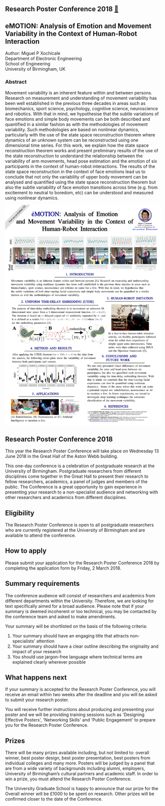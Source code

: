 Research Poster Conference 2018 [:link:](https://intranet.birmingham.ac.uk/as/studentservices/graduateschool/eventinfo/rpc/rpc.aspx)
---

## eMOTION: Analysis of Emotion and Movement Variability in the Context of Human-Robot Interaction

Author: Miguel P Xochicale   
Department of Electronic Engineering   
School of Engineering   
University of Birmingham, UK    


### Abstract 
Movement variability is an inherent feature within and between persons.
Research on measurement and understanding of movement variability has been well
established in the previous three decades in areas such as biomechanics,
sport science, psychology, cognitive science, neuroscience and robotics.
With that in mind, we hypothesise that the subtle variations of face emotions
and simple body movements can be both described and quantified in a similar 
fashion as with the methodologies of movement variability.
Such methodologies are based on nonlinear dynamics, particularly with the use of
the state space reconstruction theorem where dynamics of an unknown system
can be reconstructed using one dimensional time series.
For this work, we explain how the state space reconstruction theorem works and
present preliminary results of the use of the state reconstruction
to understand the relationship between the variability of arm movements, head
pose estimation and the emotion of six participants in the context of 
human-robot interactions.
The results of the state space reconstruction in the context of face emotions 
lead us to conclude that not only the variability of upper body movement 
can be analysed and quantified using the state space reconstruction theorem
but also the subtle variability of face emotion transitions across time 
(e.g. from excitement to neutral to boredom, etc)
can be understood and measured using nonlinear dynamics.


![poster](https://github.com/mxochicale/PhD/blob/master/posters/Research_Poster_Conference_UoB/2018/poster/main/vfinal.png)


## Research Poster Conference 2018

This year the Research Poster Conference will take place on Wednesday 
13 June 2018 in the Great Hall of the Aston Webb building.

This one-day conference is a celebration of postgraduate research at 
the University of Birmingham. Postgraduate researchers from different 
disciplines come together in the Great Hall to present their research 
to fellow researchers, academics, a panel of judges and members of the 
public. The Conference is a great opportunity to gain experience in 
presenting your research to a non-specialist audience and 
networking with other researchers and academics from different disciplines.

## Eligibility

The Research Poster Conference is open to all postgraduate researchers 
who are currently registered at the University of Birmingham and 
are available to attend the conference.

## How to apply

Please submit your application for the Research Poster Conference 2018 
by completing the application form by Friday,  2 March 2018.  



##  Summary requirements
The conference audience will consist of researchers and academics from 
different departments within the University. Therefore, we are looking 
for text specifically aimed for a broad audience. Please note that if 
your summary is deemed incoherent or too technical, you may be contacted 
by the conference team and asked to make amendments.

Your summary will be shortlisted on the basis of the following criteria:

1. Your summary should have an engaging title that attracts 
non-specialists' attention
2. Your summary should have a clear outline describing the 
originality and impact of your research
3. You should use jargon-free language where technical terms are 
explained clearly wherever possible

## What happens next
If your summary is accepted for the Research Poster Conference, 
you will receive an email within two weeks after the deadline and 
you will be asked to submit your research poster.

You will receive further instructions about producing and presenting 
your poster and we will be providing training sessions such as 
'Designing Effective Posters', 'Networking Skills' and 
'Public Engagement' to prepare you for the Research Poster Conference. 

## Prizes
There will be many prizes available including, but not limited to: 
overall winner, best poster design, best poster presentation, 
best posters from individual colleges and many more. Posters will 
be judged by a panel that are from a wide variety of backgrounds 
including alumni, employers, University of Birmingham’s cultural 
partners and academic staff. In order to win a prize, you must attend 
the Research Poster Conference. 

The University Graduate School is happy to announce that our prize 
for the Overall winner will be £1000 to be spent on research. 
Other prizes will be confirmed closer to the date of the Conference.




